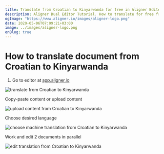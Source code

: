 ```yaml
---
title: Translate from Croatian to Kinyarwanda for free in Aligner Editor
description: Aligner Dual Editor Tutorial. How to translate for free from Croatian to Kinyarwanda. Aligner is multilingual document management platform. 
ogImage: "https://www.aligner.io/images/aligner-logo.png"
date: 2020-05-06T07:09:21+03:00
image: ../images/aligner-logo.png
onBlog: true
---
```


# How to translate document from Croatian to Kinyarwanda

1. Go to editor at [app.aligner.io](https://app.aligner.io "Aligner App web page")

![translate from Croatian to Kinyarwanda](../aligner-blank-editor.png "translate from Croatian to Kinyarwanda")

Copy-paste content or upload content

![upload content from Croatian to Kinyarwanda](../aligner-uploaded-document.png "upload content from Croatian to Kinyarwanda")

Choose desired language

![choose machine translation from Croatian to Kinyarwanda](../aligner-language-dropdown.png "choose machine translation from Croatian to Kinyarwanda")

Work and edit 2 documents in parallel

![edit translation from Croatian to Kinyarwanda](../aligner-double-sitded-editor.png "edit translation from Croatian to Kinyarwanda")

